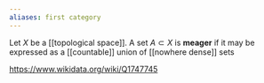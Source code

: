 ```yaml
---
aliases: first category
---
```

Let $X$ be a [[topological space]]. A set $A\subset X$ is **meager** if it may be expressed as a [[countable]] union of [[nowhere dense]] sets

https://www.wikidata.org/wiki/Q1747745